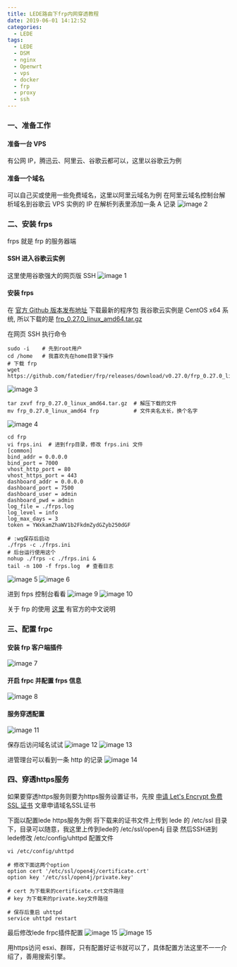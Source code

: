 ```yaml
---
title: LEDE路由下frp内网穿透教程
date: 2019-06-01 14:12:52
categories:
  - LEDE
tags:
  - LEDE
  - DSM
  - nginx
  - Openwrt
  - vps
  - docker
  - frp
  - proxy
  - ssh
---
```


<!--more-->

### 一、准备工作

#### 准备一台 VPS

有公网 IP，腾迅云、阿里云、谷歌云都可以，这里以谷歌云为例

#### 准备一个域名

可以自己买或使用一些免费域名，这里以阿里云域名为例
在阿里云域名控制台解析域名到谷歌云 VPS 实例的 IP
在解析列表里添加一条 A 记录
![image 2](2.png)

### 二、安装 frps

frps 就是 frp 的服务器端

#### SSH 进入谷歌云实例

这里使用谷歌强大的网页版 SSH
![image 1](1.png)

#### 安装 frps

在 [官方 Github 版本发布地址](https://github.com/fatedier/frp/releases) 下载最新的程序包
我谷歌云实例是 CentOS x64 系统, 所以下载的是 [frp_0.27.0_linux_amd64.tar.gz](https://github.com/fatedier/frp/releases/download/v0.27.0/frp_0.27.0_linux_amd64.tar.gz)

在网页 SSH 执行命令

```
sudo -i    # 先到root用户
cd /home   # 我喜欢先在home目录下操作
# 下载 frp
wget https://github.com/fatedier/frp/releases/download/v0.27.0/frp_0.27.0_linux_amd64.tar.gz
```

![image 3](3.png)

```
tar zxvf frp_0.27.0_linux_amd64.tar.gz  # 解压下载的文件
mv frp_0.27.0_linux_amd64 frp           # 文件夹名太长，换个名字
```

![image 4](4.png)

```
cd frp
vi frps.ini  # 进到frp目录，修改 frps.ini 文件
[common]
bind_addr = 0.0.0.0
bind_port = 7000
vhost_http_port = 80
vhost_https_port = 443
dashboard_addr = 0.0.0.0
dashboard_port = 7500
dashboard_user = admin
dashboard_pwd = admin
log_file = ./frps.log
log_level = info
log_max_days = 3
token = YWxkamZhaWV1b2FkdmZydGZyb250dGF

# :wq保存后启动
./frps -c ./frps.ini
# 后台运行使用这个
nohup ./frps -c ./frps.ini &
tail -n 100 -f frps.log  # 查看日志
```

![image 5](5.png)
![image 6](6.png)

进到 frps 控制台看看
![image 9](9.png)
![image 10](10.png)

关于 frp 的使用 [这里](https://github.com/fatedier/frp/blob/master/README_zh.md) 有官方的中文说明

### 三、配置 frpc

#### 安装 frp 客户端插件

![image 7](7.png)

#### 开启 frpc 并配置 frps 信息

![image 8](8.png)

#### 服务穿透配置

![image 11](11.png)

保存后访问域名试试
![image 12](12.png)
![image 13](13.png)

进管理台可以看到一条 http 的记录
![image 14](14.png)


### 四、穿透https服务

如果要穿透https服务则要为https服务设置证书，先按 [申请 Let's Encrypt 免费 SSL 证书](https://blog.open4j.com/2019/06/09/apply-lets-encrypt-free-ssl/) 文章申请域名SSL证书

下面以配置lede https服务为例
将下载来的证书文件上传到 lede 的 /etc/ssl 目录下，目录可以随意，我这里上传到lede的 /etc/ssl/open4j 目录
然后SSH进到lede修改 /etc/config/uhttpd 配置文件
```
vi /etc/config/uhttpd

# 修改下面这两个option
option cert '/etc/ssl/open4j/certificate.crt'
option key '/etc/ssl/open4j/private.key'

# cert 为下载来的certificate.crt文件路径
# key 为下载来的private.key文件路径

# 保存后重启 uhttpd
service uhttpd restart
```

最后修改lede frpc插件配置
![image 15](15.png)
![image 15](15.png)

用https访问 esxi、群晖，只有配置好证书就可以了，具体配置方法这里不一一介绍了，善用搜索引擎。
